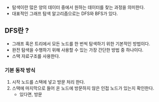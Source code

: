 - 탐색이란 많은 양의 데이터 중에서 원하는 데이터를 찾는 과정을 의미한다.
- 대표적인 그래프 탐색 알고리즘으로는 DFS와 BFS가 있다.

## DFS란 ?

- 그래프 혹은 트리에서 모든 노드를 한 번씩 탐색하기 위한 기본적인 방법이다.
- 완전 탐색을 수행하기 위해 사용할 수 있는 가장 간단한 방법 중 하나이다.
- 스택 자료구조를 사용한다.

### 기본 동작 방식

1. 시작 노드를 스택에 넣고 방문 처리 한다.
2. 스택에 마지막으로 들어 온 노드에 방문하지 않은 인접 노드가 있는지 확인한다.
	- 있다면, 방문